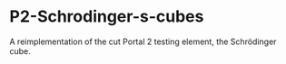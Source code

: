 # P2-Schrodinger-s-cubes
A reimplementation of the cut Portal 2 testing element, the Schrödinger cube.
